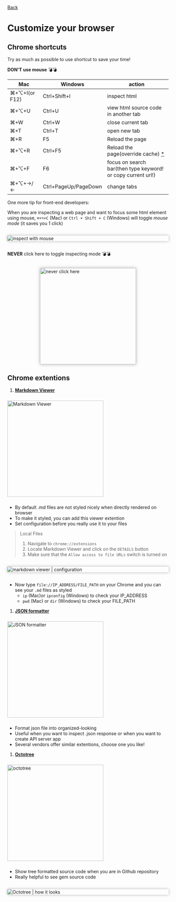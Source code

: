 [Back](./README.md)

# Customize your browser

## Chrome shortcuts
Try as much as possible to use shortcut to save your time!

**DON'T use mouse** :bomb::bomb:

Mac|Windows|action
----|----|----
&#8984;+&#8997;+I(or F12)|Ctrl+Shift+I|inspect html
&#8984;+&#8997;+U|Ctrl+U|view html source code in another tab
&#8984;+W|Ctrl+W|close current tab
&#8984;+T|Ctrl+T|open new tab
&#8984;+R|F5|Reload the page
&#8984;+&#8997;+R|Ctrl+F5|Reload the page(override cache) [\*](https://support.mozilla.org/en-US/questions/1073264)
&#8984;+&#8997;+F|F6|focus on search bar(then type keyword! or copy current url!)
&#8984;+&#8997;+&rarr;/&larr;|Ctrl+PageUp/PageDown|change tabs

One more tip for front-end developers:

When you are inspecting a web page and want to focus some html element using mouse, `⌘+⌥+C` (Mac) or `Ctrl + Shift + C` (Windows) will toggle *mouse mode* (it saves you 1 click)


<img src="https://res.cloudinary.com/dwoaw9y1s/image/upload/v1548950824/boot_coding/Screen_Shot_2019-02-01_at_1.04.23.png" alt="inspect with mouse" style="display: block; margin:30px auto; box-shadow: 0 0 10px rgb(180, 180, 180);">


**NEVER** click here to toggle inspecting mode :bomb::bomb:

<img src="https://res.cloudinary.com/dwoaw9y1s/image/upload/v1548950823/boot_coding/Screen_Shot_2019-02-01_at_1.06.45.png" alt="never click here" width=300 style="display: block; margin:30px auto; box-shadow: 0 0 10px rgb(180, 180, 180);">


## Chrome extentions
1. [**Markdown Viewer**](https://chrome.google.com/webstore/detail/markdown-viewer/ckkdlimhmcjmikdlpkmbgfkaikojcbjk?hl=en)
  <img src="https://res.cloudinary.com/dwoaw9y1s/image/upload/v1548942699/boot_coding/Screen_Shot_2019-01-30_at_9.09.07.png" alt="Markdown Viewer" width=300 style="margin: 10px auto;">

  * By default .md files are not styled nicely when directly rendered on browser
  * To make it styled, you can add this viewer extention
  * Set configuration before you really use it to your files
  >Local Files
  >1. Navigate to `chrome://extensions`
  >2. Locate Markdown Viewer and click on the `DETAILS` button
  >3. Make sure that the `Allow access to file URLs` switch is turned on

  <img src="https://res.cloudinary.com/dwoaw9y1s/image/upload/v1548942699/boot_coding/Screen_Shot_2019-01-30_at_9.09.47.png" alt="markdown viewer | configuration" style="display: block; margin:30px auto; box-shadow: 0 0 10px rgb(180, 180, 180);">

  * Now type `file://IP_ADDRESS/FILE_PATH` on your Chrome and you can see your `.md` files as styled
    * `ip` (Mac)or `ipconfig` (Windows) to check your IP_ADDRESS
    * `pwd` (Mac) or `dir` (Windows) to check your FILE_PATH

1. [**JSON formatter**](https://chrome.google.com/webstore/detail/json-formatter/mhimpmpmffogbmmkmajibklelopddmjf?hl=en)
  <img src="https://res.cloudinary.com/dwoaw9y1s/image/upload/v1548942699/boot_coding/Screen_Shot_2019-01-31_at_9.07.23.png" alt="JSON formatter" width=300 style="margin: 10px auto;">

  * Format json file into organized-looking
  * Useful when you want to inspect .json response or when you want to create API server app
  * Several vendors offer similar extentions, choose one you like!

1. [**Octotree**](https://chrome.google.com/webstore/detail/octotree/bkhaagjahfmjljalopjnoealnfndnagc?hl=en)
  <img src="https://res.cloudinary.com/dwoaw9y1s/image/upload/v1548942698/boot_coding/Screen_Shot_2019-01-31_at_9.07.46.png" alt="octotree" width=300 style="margin: 10px auto;">

  * Show tree formatted source code when you are in Github repository
  * Really helpful to see gem source code
  <img src="https://res.cloudinary.com/dwoaw9y1s/image/upload/v1548944421/boot_coding/Screen_Shot_2019-01-31_at_23.20.02.png" alt="Octotree | how it looks" style="display: block; margin:30px auto; box-shadow: 0 0 10px rgb(180, 180, 180);">




